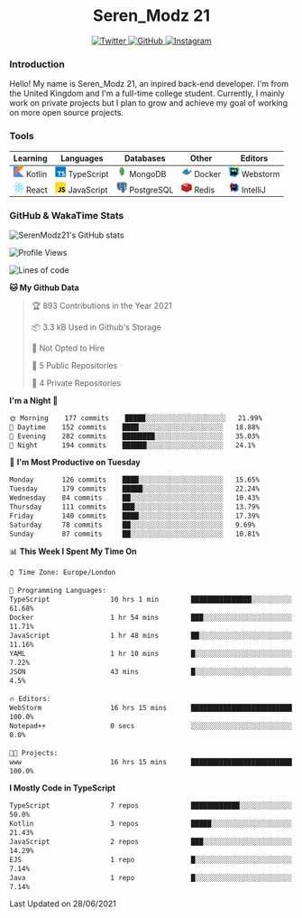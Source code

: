 <div align="center">
  <h1>Seren_Modz 21</h1>
  <a href="https://twitter.com/SerenModz21">
    <img alt="Twitter" src="https://img.shields.io/badge/twitter%20-%231DA1F2.svg?&style=for-the-badge&logo=Twitter&logoColor=white">
  </a>
  <a href="https://github.com/SerenModz21">
    <img alt="GitHub" src="https://img.shields.io/badge/github%20-%23121011.svg?&style=for-the-badge&logo=github&logoColor=white">
  </a>
  <a href="https://www.instagram.com/serenmodz21">
    <img alt="Instagram" src="https://img.shields.io/badge/instagram%20-%23E4405F.svg?&style=for-the-badge&logo=Instagram&logoColor=white">
  </a>
</div>

### Introduction

Hello! My name is Seren_Modz 21, an inpired back-end developer. I'm from the United Kingdom and I'm a full-time college student. Currently, I mainly work on private projects but I plan to grow and achieve my goal of working on more open source projects. 

### Tools

 **Learning**                                        | **Languages**                                               | **Databases**                                               | **Other**                                           | **Editors**                                                  
-----------------------------------------------------|-------------------------------------------------------------|-------------------------------------------------------------|-----------------------------------------------------|--------------------------------------------------------------
 <img width="19px" src="./assets/kotlin.svg"> Kotlin | <img width="19px" src="./assets/typescript.svg"> TypeScript | <img width="19px" src="./assets/mongodb.svg"> MongoDB       | <img width="19px" src="./assets/docker.svg"> Docker | <img width="19px" src="./assets/webstorm.svg"> Webstorm      
 <img width="19px" src="./assets/react.svg"> React   | <img width="19px" src="./assets/javascript.svg"> JavaScript | <img width="19px" src="./assets/postgresql.svg"> PostgreSQL | <img width="19px" src="./assets/redis.svg"> Redis   | <img width="19px" src="./assets/intellij-idea.svg"> IntelliJ 

### GitHub & WakaTime Stats

![SerenModz21's GitHub stats](https://github-readme-stats.vercel.app/api?username=SerenModz21&show_icons=true&theme=dark)

<!--START_SECTION:waka-->
![Profile Views](http://img.shields.io/badge/Profile%20Views-0-blue)

![Lines of code](https://img.shields.io/badge/From%20Hello%20World%20I%27ve%20Written-21075%20lines%20of%20code-blue)

**🐱 My Github Data** 

> 🏆 893 Contributions in the Year 2021
 > 
> 📦 3.3 kB Used in Github's Storage 
 > 
> 🚫 Not Opted to Hire
 > 
> 📜 5 Public Repositories 
 > 
> 🔑 4 Private Repositories  
 > 
**I'm a Night 🦉** 

```text
🌞 Morning    177 commits    █████░░░░░░░░░░░░░░░░░░░░   21.99% 
🌆 Daytime    152 commits    ████░░░░░░░░░░░░░░░░░░░░░   18.88% 
🌃 Evening    282 commits    ████████░░░░░░░░░░░░░░░░░   35.03% 
🌙 Night      194 commits    ██████░░░░░░░░░░░░░░░░░░░   24.1%

```
📅 **I'm Most Productive on Tuesday** 

```text
Monday       126 commits    ████░░░░░░░░░░░░░░░░░░░░░   15.65% 
Tuesday      179 commits    █████░░░░░░░░░░░░░░░░░░░░   22.24% 
Wednesday    84 commits     ██░░░░░░░░░░░░░░░░░░░░░░░   10.43% 
Thursday     111 commits    ███░░░░░░░░░░░░░░░░░░░░░░   13.79% 
Friday       140 commits    ████░░░░░░░░░░░░░░░░░░░░░   17.39% 
Saturday     78 commits     ██░░░░░░░░░░░░░░░░░░░░░░░   9.69% 
Sunday       87 commits     ██░░░░░░░░░░░░░░░░░░░░░░░   10.81%

```


📊 **This Week I Spent My Time On** 

```text
⌚︎ Time Zone: Europe/London

💬 Programming Languages: 
TypeScript               10 hrs 1 min        ███████████████░░░░░░░░░░   61.68% 
Docker                   1 hr 54 mins        ███░░░░░░░░░░░░░░░░░░░░░░   11.71% 
JavaScript               1 hr 48 mins        ██░░░░░░░░░░░░░░░░░░░░░░░   11.16% 
YAML                     1 hr 10 mins        █░░░░░░░░░░░░░░░░░░░░░░░░   7.22% 
JSON                     43 mins             █░░░░░░░░░░░░░░░░░░░░░░░░   4.5%

🔥 Editors: 
WebStorm                 16 hrs 15 mins      █████████████████████████   100.0% 
Notepad++                0 secs              ░░░░░░░░░░░░░░░░░░░░░░░░░   0.0%

🐱‍💻 Projects: 
www                      16 hrs 15 mins      █████████████████████████   100.0%

```

**I Mostly Code in TypeScript** 

```text
TypeScript               7 repos             ████████████░░░░░░░░░░░░░   50.0% 
Kotlin                   3 repos             █████░░░░░░░░░░░░░░░░░░░░   21.43% 
JavaScript               2 repos             ███░░░░░░░░░░░░░░░░░░░░░░   14.29% 
EJS                      1 repo              █░░░░░░░░░░░░░░░░░░░░░░░░   7.14% 
Java                     1 repo              █░░░░░░░░░░░░░░░░░░░░░░░░   7.14%

```



 Last Updated on 28/06/2021
<!--END_SECTION:waka-->
